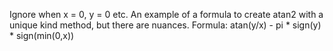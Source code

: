 Ignore when x = 0, y = 0 etc. An example of a formula to create atan2 with a unique kind method, but there are nuances. Formula: atan(y/x) - pi * sign(y) * sign(min(0,x))
